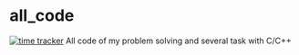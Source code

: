 # all_code
[![time tracker](https://wakatime.com/badge/github/HRahman1777/all_code.svg)](https://wakatime.com/badge/github/HRahman1777/all_code)
All code of my problem solving and several task with C/C++ 
